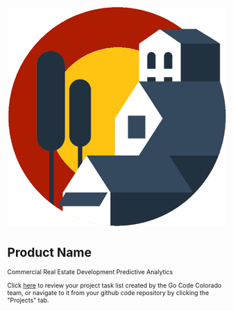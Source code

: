 ## ![Our Logo](./assets/logo.png)
# Product Name

Commercial Real Estate Development Predictive Analytics

Click [here](https://github.com/GoCodeColorado/TechSlope/projects/1) to review your project task list created by the Go Code Colorado team, or navigate to it from your github code repository by clicking the "Projects" tab.
